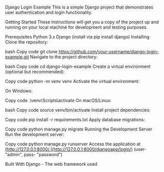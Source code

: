 Django Login Example
This is a simple Django project that demonstrates user authentication and login functionality.

Getting Started
These instructions will get you a copy of the project up and running on your local machine for development and testing purposes.

Prerequisites
Python 3.x
Django (install via pip install django)
Installing
Clone the repository:

bash
Copy code
git clone https://github.com/your-username/django-login-example.git
Navigate to the project directory:

bash
Copy code
cd django-login-example
Create a virtual environment (optional but recommended):

Copy code
python -m venv venv
Activate the virtual environment:

On Windows:

Copy code
.\venv\Scripts\activate
On macOS/Linux:

bash
Copy code
source venv/bin/activate
Install project dependencies:

Copy code
pip install -r requirements.txt
Apply database migrations:

Copy code
python manage.py migrate
Running the Development Server
Run the development server:

Copy code
python manage.py runserver
Access the application at [http://127.0.0.1:8000/.](http://127.0.0.1:8000/djangoapp/login/)
(user- "admin", pass- "password")

Built With
Django - The web framework used

